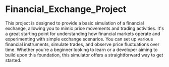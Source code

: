 # Financial_Exchange_Project
This project is designed to provide a basic simulation of a financial exchange, allowing you to mimic price movements and trading activities. It's a great starting point for understanding how financial markets operate and experimenting with simple exchange scenarios. You can set up various financial instruments, simulate trades, and observe price fluctuations over time. Whether you're a beginner looking to learn or a developer aiming to build upon this foundation, this simulator offers a straightforward way to get started.

